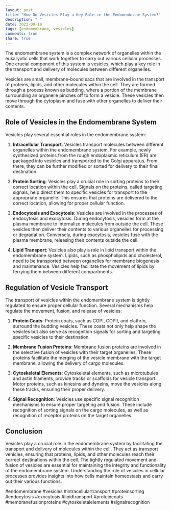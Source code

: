 ```yaml
---
layout: post
title: "How Do Vesicles Play a Key Role in the Endomembrane System?"
description: " "
date: 2023-09-18
tags: [endomembrane, vesicles]
comments: true
share: true
---
```


The endomembrane system is a complex network of organelles within the eukaryotic cells that work together to carry out various cellular processes. One crucial component of this system is vesicles, which play a key role in the transport and delivery of molecules between different organelles.

Vesicles are small, membrane-bound sacs that are involved in the transport of proteins, lipids, and other molecules within the cell. They are formed through a process known as budding, where a portion of the membrane surrounding an organelle pinches off to form a vesicle. These vesicles then move through the cytoplasm and fuse with other organelles to deliver their contents.

## **Role of Vesicles in the Endomembrane System**

Vesicles play several essential roles in the endomembrane system:

1. **Intracellular Transport**: Vesicles transport molecules between different organelles within the endomembrane system. For example, newly synthesized proteins from the rough endoplasmic reticulum (ER) are packaged into vesicles and transported to the Golgi apparatus. From there, they can be further modified or sorted for delivery to their final destination.

2. **Protein Sorting**: Vesicles play a crucial role in sorting proteins to their correct location within the cell. Signals on the proteins, called targeting signals, help direct them to specific vesicles for transport to the appropriate organelle. This ensures that proteins are delivered to the correct location, allowing for proper cellular function.

3. **Endocytosis and Exocytosis**: Vesicles are involved in the processes of endocytosis and exocytosis. During endocytosis, vesicles form at the plasma membrane to internalize molecules from outside the cell. These vesicles then deliver their contents to various organelles for processing or degradation. Conversely, during exocytosis, vesicles fuse with the plasma membrane, releasing their contents outside the cell.

4. **Lipid Transport**: Vesicles also play a role in lipid transport within the endomembrane system. Lipids, such as phospholipids and cholesterol, need to be transported between organelles for membrane biogenesis and maintenance. Vesicles help facilitate the movement of lipids by ferrying them between different compartments.

## **Regulation of Vesicle Transport**

The transport of vesicles within the endomembrane system is tightly regulated to ensure proper cellular function. Several mechanisms help regulate the movement, fusion, and release of vesicles:

1. **Protein Coats**: Protein coats, such as COPI, COPII, and clathrin, surround the budding vesicles. These coats not only help shape the vesicles but also serve as recognition signals for sorting and targeting specific vesicles to their destination.

2. **Membrane Fusion Proteins**: Membrane fusion proteins are involved in the selective fusion of vesicles with their target organelles. These proteins facilitate the merging of the vesicle membrane with the target membrane, allowing the delivery of cargo molecules.

3. **Cytoskeletal Elements**: Cytoskeletal elements, such as microtubules and actin filaments, provide tracks or scaffolds for vesicle transport. Motor proteins, such as kinesins and dyneins, move the vesicles along these tracks, ensuring their proper delivery.

4. **Signal Recognition**: Vesicles use specific signal recognition mechanisms to ensure proper targeting and fusion. These include recognition of sorting signals on the cargo molecules, as well as recognition of receptor proteins on the target organelles.

## **Conclusion**

Vesicles play a crucial role in the endomembrane system by facilitating the transport and delivery of molecules within the cell. They act as transport vehicles, ensuring that proteins, lipids, and other molecules reach their correct destinations within the cell. The tightly regulated movement and fusion of vesicles are essential for maintaining the integrity and functionality of the endomembrane system. Understanding the role of vesicles in cellular processes provides insights into how cells maintain homeostasis and carry out their various functions.

#endomembrane #vesicles #intracellulartransport #proteinsorting #endocytosis #exocytosis #lipidtransport #proteincoats #membranefusionproteins #cytoskeletalelements #signalrecognition